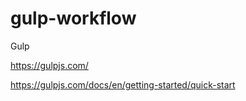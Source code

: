 # gulp-workflow

Gulp



https://gulpjs.com/

https://gulpjs.com/docs/en/getting-started/quick-start
